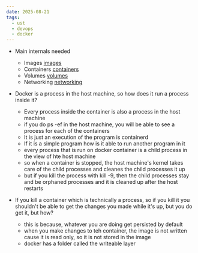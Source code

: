 ```yaml
---
date: 2025-08-21
tags:
  - ust
  - devops
  - docker
---
```


- Main internals needed
  - Images [images](/docker-internals/docker_images.md)
  - Containers [containers](/docker-internals/theory.md)
  - Volumes [volumes](/docker-internals/volumes.md)
  - Networking [networking](/docker-internals/networking-basics.md)


- Docker is a process in the host machine, so how does it run a process inside it?
  - Every process inside the container is also a process in the host machine 
  - if you do ps -ef in the host machine, you will be able to see a process for each of the containers 
  - It is just an execution of the program is containerd
  - If it is a simple program how is it able to run another program in it
  - every process that is run on docker container is a child process in the view of hte host machine 
  - so when a container is stopped, the host machine's kernel takes care of the child processes and cleanes the child processes it up 
  - but if you kill the process with kill -9, then the child processes stay and be orphaned processes and it is cleaned up after the host restarts 

- If you kill a container which is technically a process, so if you kill it you shouldn't be able to get the changes you made while it's up, but you do get it, but how?
  - this is because, whatever you are doing get persisted by default
  - when you make changes to teh container, the image is not written cause it is read only, so it is not stored in the image
  - docker has a folder called the writeable layer 

